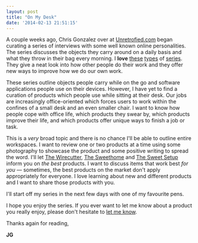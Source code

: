 ```yaml
---
layout: post
title: "On My Desk"
date: '2014-02-13 21:51:15'
---
```


<p>A couple weeks ago, Chris Gonzalez over at <a href="http://unretrofied.com">Unretrofied.com</a> began curating a series of interviews with some well known online personalities. The series discusses the objects they carry around on a daily basis and what they throw in their bag every morning.  I <strong>love</strong> <a href="http://thesweetsetup.com/category/sweet-setup-interview/">these</a> <a href="http://macsparky.com/?tag=home+screens#show-archive">types</a> of <a href="http://unretrofied.com/?category=Artifacts">series</a>. They give a neat look into how other people do their work and they offer new ways to improve how we do our own work.</p>

<p>These series outline objects people carry while on the go and software applications people use on their devices. However, I have yet to find a curation of products which people use while sitting at their desk. Our jobs are increasingly office-oriented which forces users to work within the confines of a small desk and an even smaller chair. I want to know how people cope with office life, which products they swear by, which products improve their life, and which products offer unique ways to finish a job or task.  </p>

<p>This is a <em>very</em> broad topic and there is no chance I'll be able to outline entire workspaces. I want to review one or two products at a time using some photography to showcase the product and some positive writing to spread the word. I'll let <a href="http://thewirecutter.com">The Wirecutter</a>, <a href="http://thesweethome.com">The Sweethome</a> and <a href="http://thesweetsetup.com">The Sweet Setup</a> inform you on <em>the best</em> products. I want to discuss items that work best <em>for you</em> — sometimes, the best products on the market don't apply appropriately for everyone. I love learning about new and different products and I want to share those products with you.</p>

<p>I'll start off my series in the next few days with one of my favourite pens. </p>

<p>I hope you enjoy the series. If you ever want to let me know about a product you really enjoy, please don't hesitate to <a href="http://www.thenewsprint.co/contact/">let me know</a>.</p>

<p>Thanks again for reading,</p>

<p><strong>JG</strong></p>